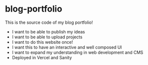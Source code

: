 # blog-portfolio
This is the source code of my blog portfolio!
- I want to be able to publish my ideas
- I want to be able to upload projects
- I want to do this website once!
- I want this to have an interactive and well composed UI
- I want to expand my understanding in web development and CMS
- Deployed in Vercel and Sanity